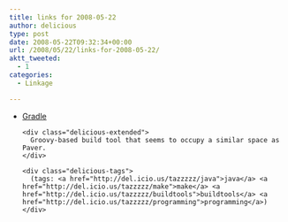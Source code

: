 ```yaml
---
title: links for 2008-05-22
author: delicious
type: post
date: 2008-05-22T09:32:34+00:00
url: /2008/05/22/links-for-2008-05-22/
aktt_tweeted:
  - 1
categories:
  - Linkage

---
```

<ul class="delicious">
  <li>
    <div class="delicious-link">
      <a href="http://www.gradle.org/">Gradle</a>
    </div>
    
    <div class="delicious-extended">
      Groovy-based build tool that seems to occupy a similar space as Paver.
    </div>
    
    <div class="delicious-tags">
      (tags: <a href="http://del.icio.us/tazzzzz/java">java</a> <a href="http://del.icio.us/tazzzzz/make">make</a> <a href="http://del.icio.us/tazzzzz/buildtools">buildtools</a> <a href="http://del.icio.us/tazzzzz/programming">programming</a>)
    </div>
  </li>
</ul>
